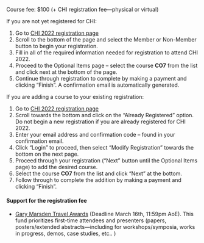 Course fee: $100 (+ CHI registration fee—physical or virtual)

If you are not yet registered for CHI:
1. Go to [CHI 2022 registration page](https://cvent.me/AgNgla)
2. Scroll to the bottom of the page and select the Member or Non-Member button to begin your registration. 
3. Fill in all of the required information needed for registration to attend CHI 2022.
4. Proceed to the Optional Items page – select the course __CO7__ from the list and click next at the bottom of the page.
5. Continue through registration to complete by making a payment and clicking “Finish”. A confirmation email is automatically generated.
 
If you are adding a course to your existing registration:
1. Go to [CHI 2022 registration page](https://cvent.me/AgNgla)
2. Scroll towards the bottom and click on the “Already Registered” option. Do not begin a new registration if you are already registered for CHI 2022.
3. Enter your email address and confirmation code – found in your confirmation email.
4. Click “Login” to proceed, then select “Modify Registration” towards the bottom on the next page.
5. Proceed through your registration (“Next” button until the Optional Items page) to add the desired course.
6. Select the course __CO7__ from the list and click “Next” at the bottom.
7. Follow through to complete the addition by making a payment and clicking “Finish”.


#### Support for the registration fee
* [Gary Marsden Travel Awards](https://sigchi.submittable.com/submit/165150/gary-marsden-travel-awards) (Deadline March 16th, 11:59pm AoE). This fund prioritizes first-time attendees and presenters (papers, posters/extended abstracts—including for workshops/symposia, works in progress, demos, case studies, etc.. )
